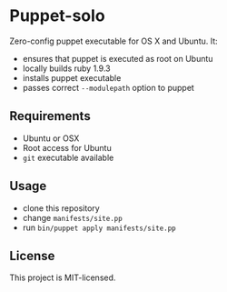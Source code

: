 # Puppet-solo

Zero-config puppet executable for OS X and Ubuntu. It:

* ensures that puppet is executed as root on Ubuntu
* locally builds ruby 1.9.3
* installs puppet executable
* passes correct `--modulepath` option to puppet

## Requirements

* Ubuntu or OSX
* Root access for Ubuntu
* `git` executable available

## Usage

* clone this repository
* change `manifests/site.pp`
* run `bin/puppet apply manifests/site.pp`

## License

This project is MIT-licensed.
